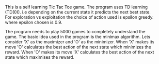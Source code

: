 This is a self learning Tic Tac Toe game. 
The program uses TD learning (TD(0)). i.e depending on the current state it predicts the next best state.
For exploration vs exploitation the choice of action used is epsilon greedy. where epsilon chosen is 0.9.

The program needs to play 5000 games to completely understand the game. 
The basic idea used in the program is the minimax algorithm.
Lets consider 'X' as the maximizer and 'O' as the minimizer. 
When 'X' makes its move 'O' calculates the best action of the next state which minimizes the reward.
When 'O' makes its move 'X' calculates the best action of the next state which maximises the reward.

